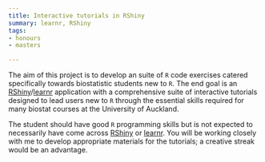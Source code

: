 ```yaml
---
title: Interactive tutorials in RShiny
summary: learnr, RShiny
tags:
- honours
- masters

---
```


The aim of this project is to develop an suite of `R` code exercises catered specifically towards biostatistic students new to `R`. The end goal is an [RShiny](https://shiny.rstudio.com/)/[learnr](https://rstudio.github.io/learnr/) application with a comprehensive suite of interactive tutorials designed to lead users new to `R` through the essential skills required for many biostat courses at the University of Auckland.

The student should have good `R` programming skills but is not expected to necessarily have come across  [RShiny](https://shiny.rstudio.com/) or [learnr](https://rstudio.github.io/learnr/). You will be working closely with me to develop appropriate  materials for the tutorials; a creative streak would be an advantage.